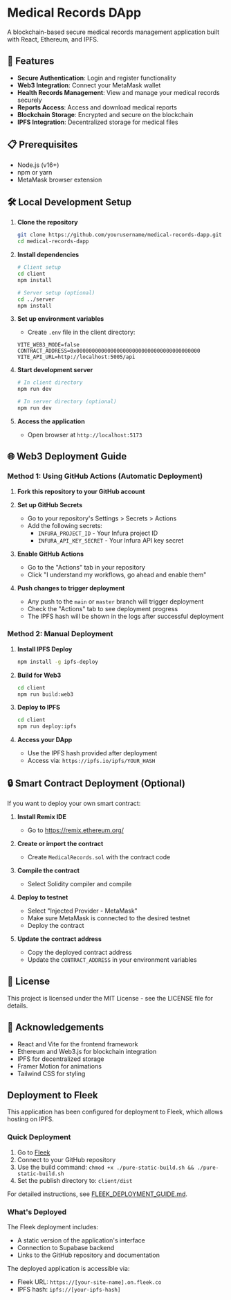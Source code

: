 # Medical Records DApp

A blockchain-based secure medical records management application built with React, Ethereum, and IPFS.

## 🚀 Features

- **Secure Authentication**: Login and register functionality
- **Web3 Integration**: Connect your MetaMask wallet
- **Health Records Management**: View and manage your medical records securely
- **Reports Access**: Access and download medical reports
- **Blockchain Storage**: Encrypted and secure on the blockchain
- **IPFS Integration**: Decentralized storage for medical files

## 📋 Prerequisites

- Node.js (v16+)
- npm or yarn
- MetaMask browser extension

## 🛠️ Local Development Setup

1. **Clone the repository**
   ```bash
   git clone https://github.com/yourusername/medical-records-dapp.git
   cd medical-records-dapp
   ```

2. **Install dependencies**
   ```bash
   # Client setup
   cd client
   npm install

   # Server setup (optional)
   cd ../server
   npm install
   ```

3. **Set up environment variables**
   - Create `.env` file in the client directory:
   ```
   VITE_WEB3_MODE=false
   CONTRACT_ADDRESS=0x0000000000000000000000000000000000000000
   VITE_API_URL=http://localhost:5005/api
   ```

4. **Start development server**
   ```bash
   # In client directory
   npm run dev
   
   # In server directory (optional)
   npm run dev
   ```

5. **Access the application**
   - Open browser at `http://localhost:5173`

## 🌐 Web3 Deployment Guide

### Method 1: Using GitHub Actions (Automatic Deployment)

1. **Fork this repository to your GitHub account**

2. **Set up GitHub Secrets**
   - Go to your repository's Settings > Secrets > Actions
   - Add the following secrets:
     - `INFURA_PROJECT_ID` - Your Infura project ID
     - `INFURA_API_KEY_SECRET` - Your Infura API key secret

3. **Enable GitHub Actions**
   - Go to the "Actions" tab in your repository
   - Click "I understand my workflows, go ahead and enable them"

4. **Push changes to trigger deployment**
   - Any push to the `main` or `master` branch will trigger deployment
   - Check the "Actions" tab to see deployment progress
   - The IPFS hash will be shown in the logs after successful deployment

### Method 2: Manual Deployment

1. **Install IPFS Deploy**
   ```bash
   npm install -g ipfs-deploy
   ```

2. **Build for Web3**
   ```bash
   cd client
   npm run build:web3
   ```

3. **Deploy to IPFS**
   ```bash
   cd client
   npm run deploy:ipfs
   ```

4. **Access your DApp**
   - Use the IPFS hash provided after deployment
   - Access via: `https://ipfs.io/ipfs/YOUR_HASH`

## 🔒 Smart Contract Deployment (Optional)

If you want to deploy your own smart contract:

1. **Install Remix IDE**
   - Go to https://remix.ethereum.org/

2. **Create or import the contract**
   - Create `MedicalRecords.sol` with the contract code

3. **Compile the contract**
   - Select Solidity compiler and compile

4. **Deploy to testnet**
   - Select "Injected Provider - MetaMask"
   - Make sure MetaMask is connected to the desired testnet
   - Deploy the contract

5. **Update the contract address**
   - Copy the deployed contract address
   - Update the `CONTRACT_ADDRESS` in your environment variables

## 📝 License

This project is licensed under the MIT License - see the LICENSE file for details.

## 🙏 Acknowledgements

- React and Vite for the frontend framework
- Ethereum and Web3.js for blockchain integration
- IPFS for decentralized storage
- Framer Motion for animations
- Tailwind CSS for styling

## Deployment to Fleek

This application has been configured for deployment to Fleek, which allows hosting on IPFS.

### Quick Deployment

1. Go to [Fleek](https://app.fleek.co/)
2. Connect to your GitHub repository
3. Use the build command: `chmod +x ./pure-static-build.sh && ./pure-static-build.sh`
4. Set the publish directory to: `client/dist`

For detailed instructions, see [FLEEK_DEPLOYMENT_GUIDE.md](FLEEK_DEPLOYMENT_GUIDE.md).

### What's Deployed

The Fleek deployment includes:
- A static version of the application's interface
- Connection to Supabase backend
- Links to the GitHub repository and documentation

The deployed application is accessible via:
- Fleek URL: `https://[your-site-name].on.fleek.co`
- IPFS hash: `ipfs://[your-ipfs-hash]` 